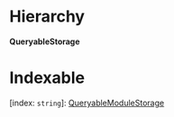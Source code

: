 

# Hierarchy

**QueryableStorage**

# Indexable

\[index: `string`\]:&nbsp;[QueryableModuleStorage](_rx_types_.queryablemodulestorage.md)
